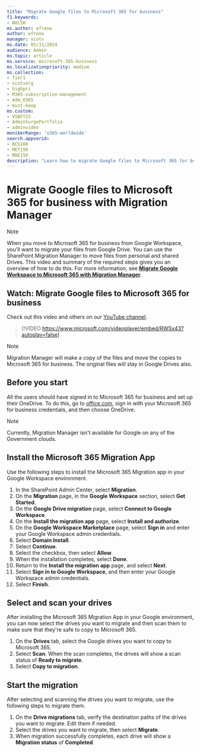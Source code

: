 ```yaml
---
title: "Migrate Google files to Microsoft 365 for business"
f1.keywords:
- NOCSH
ms.author: efrene
author: efrene
manager: scotv
ms.date: 05/31/2024
audience: Admin
ms.topic: article
ms.service: microsoft-365-business
ms.localizationpriority: medium
ms.collection: 
- Tier1
- scotvorg
- highpri
- M365-subscription-management 
- Adm_O365
- must-keep
ms.custom: 
- VSBFY23
- AdminSurgePortfolio
- adminvideo
monikerRange: 'o365-worldwide'
search.appverid:
- BCS160
- MET150
- MOE150
description: "Learn how to migrate Google files to Microsoft 365 for business by using the SharePoint Migration Manager."
---
```


# Migrate Google files to Microsoft 365 for business with Migration Manager

> [!NOTE]
> When you move to Microsoft 365 for business from Google Workspace, you'll want to migrate your files from Google Drive. You can use the SharePoint Migration Manager to move files from personal and shared Drives. This video and summary of the required steps gives you an overview of how to do this. For more information, see [**Migrate Google Workspace to Microsoft 365 with Migration Manager**](/sharepointmigration/mm-google-overview).

## Watch: Migrate Google files to Microsoft 365 for business

Check out this video and others on our [YouTube channel](https://go.microsoft.com/fwlink/?linkid=2198217).

> [!VIDEO https://www.microsoft.com/videoplayer/embed/RWSx43?autoplay=false]

> [!NOTE]
> Migration Manager will make a copy of the files and move the copies to Microsoft 365 for business. The original files will stay in Google Drives also.

## Before you start

All the users should have signed in to Microsoft 365 for business and set up their OneDrive. To do this, go to [office.com](https://office.com), sign in with your Microsoft 365 for business credentials, and then choose OneDrive.

> [!NOTE]
> Currently, Migration Manager isn't available for Google on any of the Government clouds.

## Install the Microsoft 365 Migration App

Use the following steps to install the Microsoft 365 Migration app in your Google Workspace environment.

1. In the SharePoint Admin Center, select **Migration**.
1. On the **Migration** page, in the **Google Workspace** section, select **Get Started**.
1. On the **Google Drive migration** page, select **Connect to Google Workspace**.
1. On the **Install the migration app** page, select **Install and authorize**.
1. On the **Google Workspace Marketplace** page, select **Sign in** and enter your Google Workspace admin credentials.
1. Select **Domain Install**.
1. Select **Continue**.
1. Select the checkbox, then select **Allow**.
1. When the installation completes, select **Done**.
1. Return to the **Install the migration app** page, and select **Next**.
1. Select **Sign in to Google Workspace**, and then enter your Google Workspace admin credentials.
1. Select **Finish**.

## Select and scan your drives

After installing the Microsoft 365 Migration App in your Google environment, you can now select the drives you want to migrate and then scan them to make sure that they're safe to copy to Microsoft 365.

1. On the **Drives** tab, select the Google drives you want to copy to Microsoft 365.
2. Select **Scan**. When the scan completes, the drives will show a scan status of **Ready to migrate**.
3. Select **Copy to migration**.

## Start the migration

After selecting and scanning the drives you want to migrate, use the following steps to migrate them.

1. On the **Drive migrations** tab, verify the destination paths of the drives you want to migrate. Edit them if needed.
2. Select the drives you want to migrate, then select **Migrate**.
3. When migration successfully completes, each drive will show a **Migration status** of **Completed**.
